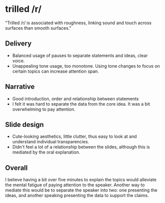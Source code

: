 
# trilled /r/ 

"Trilled /r/ is associated with roughness, linking sound and touch across
surfaces than smooth surfaces."

## Delivery

- Balanced usage of pauses to separate statements and ideas, clear voice.
- Unappealing tone usage, too monotone. Using tone changes to focus on certain
  topics can increase attention span.

## Narrative

- Good introduction, order and relationship between statements
- I felt it was hard to separate the data from the core idea. It was a bit
  overwhelming to pay attention.

## Slide design

- Cute-looking aesthetics, little clutter, thus easy to look at and understand
  individual transparencies.
- Didn't feel a lot of a relationship between the slides, although this is
  mediated by the oral explanation.


## Overall

I believe having a bit over five minutes to explain the topics would alleviate
the mental fatigue of paying attention to the speaker. Another way to mediate
this would be to separate the speaker into two: one presenting the ideas, and
another speaking presenting the data to support the claims.


